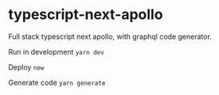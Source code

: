 # typescript-next-apollo
Full stack typescript next apollo, with graphql code generator.


Run in development
`yarn dev`

Deploy
`now`

Generate code
`yarn generate`

